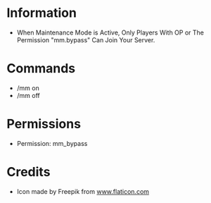 # Information 
 - When Maintenance Mode is Active, Only Players With OP or The Permission "mm.bypass" Can Join Your Server.
# Commands
- /mm on
- /mm off
# Permissions
- Permission: mm_bypass
# Credits
- Icon made by Freepik from www.flaticon.com
